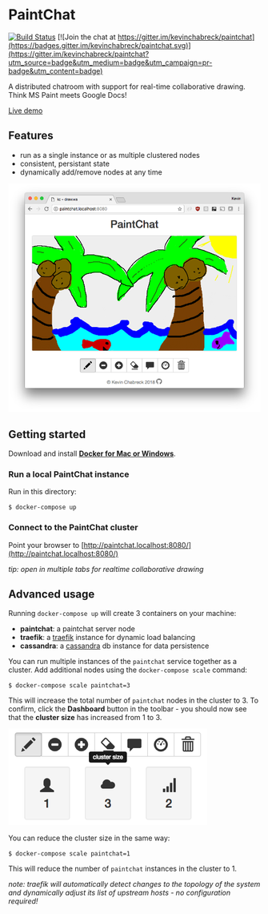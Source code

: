 # PaintChat

[![Build Status](https://travis-ci.org/kevinchabreck/paintchat.svg?branch=master)](https://travis-ci.org/kevinchabreck/paintchat) [![Join the chat at https://gitter.im/kevinchabreck/paintchat](https://badges.gitter.im/kevinchabreck/paintchat.svg)](https://gitter.im/kevinchabreck/paintchat?utm_source=badge&utm_medium=badge&utm_campaign=pr-badge&utm_content=badge)

A distributed chatroom with support for real-time collaborative drawing. Think MS Paint meets Google Docs!

[Live demo](http://draw.ws)

## Features

-  run as a single instance or as multiple clustered nodes
-  consistent, persistant state
-  dynamically add/remove nodes at any time

![paintchat screenshot](paintchat.png)

## Getting started

Download and install **[Docker for Mac or Windows](https://www.docker.com/products/overview)**.

### Run a local PaintChat instance

Run in this directory:

    $ docker-compose up

### Connect to the PaintChat cluster

Point your browser to [http://paintchat.localhost:8080/](http://paintchat.localhost:8080/)

_tip: open in multiple tabs for realtime collaborative drawing_

## Advanced usage

Running `docker-compose up` will create 3 containers on your machine:
* __paintchat__: a paintchat server node
* __traefik__: a [traefik](https://docs.traefik.io/) instance for dynamic load balancing
* __cassandra__: a [cassandra](https://hub.docker.com/_/cassandra/) db instance for data persistence

You can run multiple instances of the `paintchat` service together as a cluster. Add additional nodes using the `docker-compose scale` command:

    $ docker-compose scale paintchat=3

This will increase the total number of `paintchat` nodes in the cluster to 3. To confirm, click the __Dashboard__ button in the toolbar - you should now see that the __cluster size__ has increased from 1 to 3.

![paintchat screenshot](paintchat-cluster-size-3.png)

You can reduce the cluster size in the same way:

    $ docker-compose scale paintchat=1

This will reduce the number of `paintchat` instances in the cluster to 1.

_note: traefik will automatically detect changes to the topology of the system and dynamically adjust its list of upstream hosts - no configuration required!_
